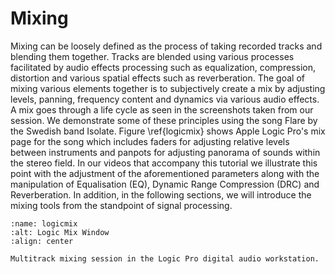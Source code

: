 # Mixing

Mixing can be loosely defined as the process of taking recorded tracks and blending them together. Tracks are blended using various processes facilitated by audio effects processing such as equalization, compression, distortion and various spatial effects such as reverberation. The goal of mixing various elements together is to subjectively create a mix by adjusting levels, panning, frequency content and dynamics via various audio effects. A mix goes through a life cycle as seen in the screenshots taken from our session. We demonstrate some of these principles using the song Flare by the Swedish band Isolate. Figure \ref{logicmix} shows Apple Logic Pro's mix page for the song which includes faders for adjusting relative levels between instruments and panpots for adjusting panorama of sounds within the stereo field. In our videos that accompany this tutorial we illustrate this point with the adjustment of the aforementioned parameters along with the manipulation of Equalisation (EQ), Dynamic Range Compression (DRC) and Reverberation. In addition, in the following sections, we will introduce the mixing tools from the standpoint of signal processing.

```{figure} /assets/figures/Logic-Mixer.png
:name: logicmix
:alt: Logic Mix Window
:align: center

Multitrack mixing session in the Logic Pro digital audio workstation.
```